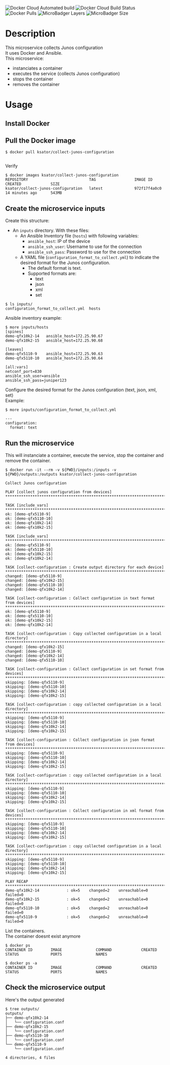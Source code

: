 ![Docker Cloud Automated build](https://img.shields.io/docker/cloud/automated/ksator/collect-junos-configuration.svg) ![Docker Cloud Build Status](https://img.shields.io/docker/cloud/build/ksator/collect-junos-configuration.svg) ![Docker Pulls](https://img.shields.io/docker/pulls/ksator/collect-junos-configuration.svg) ![MicroBadger Layers](https://img.shields.io/microbadger/layers/ksator/collect-junos-configuration.svg) ![MicroBadger Size](https://img.shields.io/microbadger/image-size/ksator/collect-junos-configuration.svg)

# Description 

This microservice collects Junos configuration    
It uses Docker and Ansible.  
This microservice: 
- instanciates a container
- executes the service (collects Junos configuration)
- stops the container 
- removes the container


# Usage

## Install Docker

## Pull the Docker image
```
$ docker pull ksator/collect-junos-configuration


```
Verify
```
$ docker images ksator/collect-junos-configuration
REPOSITORY                           TAG                 IMAGE ID            CREATED             SIZE
ksator/collect-junos-configuration   latest              972f17f4a0c0        14 minutes ago      543MB

```

## Create the microservice inputs

Create this structure: 
- An `inputs` directory. With these files: 
  - An Ansible Inventory file (`hosts`) with following variables:
    - `ansible_host`: IP of the device
    - `ansible_ssh_user`: Username to use for the connection
    - `ansible_ssh_pass`: Password to use for the connection
  - A YAML file (`configuration_format_to_collect.yml`) to indicate the desired format for the Junos configuration. 
    - The default format is text. 
    - Supported formats are: 
      - text
      - json
      - xml
      - set  
  
  
```
$ ls inputs/
configuration_format_to_collect.yml  hosts
```

Ansible inventory example: 
```
$ more inputs/hosts
[spines]
demo-qfx10k2-14   ansible_host=172.25.90.67
demo-qfx10k2-15   ansible_host=172.25.90.68

[leaves]
demo-qfx5110-9    ansible_host=172.25.90.63
demo-qfx5110-10   ansible_host=172.25.90.64

[all:vars]
netconf_port=830
ansible_ssh_user=ansible
ansible_ssh_pass=juniper123
```

Configure the desired format for the Junos configuration (text, json, xml, set)   
Example:   
```
$ more inputs/configuration_format_to_collect.yml

---
configuration:
  format: text

```


## Run the microservice

This will instanciate a container, execute the service, stop the container and remove the container.    
```
$ docker run -it --rm -v ${PWD}/inputs:/inputs -v ${PWD}/outputs:/outputs ksator/collect-junos-configuration

Collect Junos configuration

PLAY [collect junos configuration from devices] ***********************************************************************************************************************************************************************************************************************************

TASK [include_vars] ***************************************************************************************************************************************************************************************************************************************************************
ok: [demo-qfx5110-9]
ok: [demo-qfx5110-10]
ok: [demo-qfx10k2-14]
ok: [demo-qfx10k2-15]

TASK [include_vars] ***************************************************************************************************************************************************************************************************************************************************************
ok: [demo-qfx5110-9]
ok: [demo-qfx5110-10]
ok: [demo-qfx10k2-15]
ok: [demo-qfx10k2-14]

TASK [collect-configuration : Create output directory for each device] ************************************************************************************************************************************************************************************************************
changed: [demo-qfx5110-9]
changed: [demo-qfx10k2-15]
changed: [demo-qfx5110-10]
changed: [demo-qfx10k2-14]

TASK [collect-configuration : Collect configuration in text format from devices] **************************************************************************************************************************************************************************************************
ok: [demo-qfx5110-9]
ok: [demo-qfx5110-10]
ok: [demo-qfx10k2-15]
ok: [demo-qfx10k2-14]

TASK [collect-configuration : Copy collected configuration in a local directory] **************************************************************************************************************************************************************************************************
changed: [demo-qfx10k2-15]
changed: [demo-qfx5110-9]
changed: [demo-qfx10k2-14]
changed: [demo-qfx5110-10]

TASK [collect-configuration : Collect configuration in set format from devices] ***************************************************************************************************************************************************************************************************
skipping: [demo-qfx5110-9]
skipping: [demo-qfx5110-10]
skipping: [demo-qfx10k2-14]
skipping: [demo-qfx10k2-15]

TASK [collect-configuration : copy collected configuration in a local directory] **************************************************************************************************************************************************************************************************
skipping: [demo-qfx5110-9]
skipping: [demo-qfx5110-10]
skipping: [demo-qfx10k2-14]
skipping: [demo-qfx10k2-15]

TASK [collect-configuration : Collect configuration in json format from devices] **************************************************************************************************************************************************************************************************
skipping: [demo-qfx5110-9]
skipping: [demo-qfx5110-10]
skipping: [demo-qfx10k2-14]
skipping: [demo-qfx10k2-15]

TASK [collect-configuration : copy collected configuration in a local directory] **************************************************************************************************************************************************************************************************
skipping: [demo-qfx5110-9]
skipping: [demo-qfx5110-10]
skipping: [demo-qfx10k2-14]
skipping: [demo-qfx10k2-15]

TASK [collect-configuration : Collect configuration in xml format from devices] ***************************************************************************************************************************************************************************************************
skipping: [demo-qfx5110-9]
skipping: [demo-qfx5110-10]
skipping: [demo-qfx10k2-14]
skipping: [demo-qfx10k2-15]

TASK [collect-configuration : copy collected configuration in a local directory] **************************************************************************************************************************************************************************************************
skipping: [demo-qfx5110-9]
skipping: [demo-qfx5110-10]
skipping: [demo-qfx10k2-14]
skipping: [demo-qfx10k2-15]

PLAY RECAP ************************************************************************************************************************************************************************************************************************************************************************
demo-qfx10k2-14            : ok=5    changed=2    unreachable=0    failed=0   
demo-qfx10k2-15            : ok=5    changed=2    unreachable=0    failed=0   
demo-qfx5110-10            : ok=5    changed=2    unreachable=0    failed=0   
demo-qfx5110-9             : ok=5    changed=2    unreachable=0    failed=0   

```
List the containers.  
The container doesnt exist anymore
```
$ docker ps
CONTAINER ID        IMAGE               COMMAND             CREATED             STATUS              PORTS               NAMES
```
```
$ docker ps -a
CONTAINER ID        IMAGE               COMMAND             CREATED             STATUS              PORTS               NAMES
```


## Check the microservice output 

Here's the output generated
```
$ tree outputs/
outputs/
├── demo-qfx10k2-14
│   └── configuration.conf
├── demo-qfx10k2-15
│   └── configuration.conf
├── demo-qfx5110-10
│   └── configuration.conf
└── demo-qfx5110-9
    └── configuration.conf

4 directories, 4 files
```
